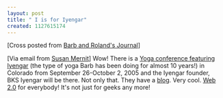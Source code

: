 ```yaml
---
layout: post
title: " I is for Iyengar"
created: 1127615174
---
```

<p>[Cross posted from <a href="http://www.barbandroland.com/blog/_archives/2005/9/24/1255566.html">Barb and Roland's Journal</a>]
</p>
<p>[Via email from <a href="http://susanmernit.blogspot.com/">Susan Mernit</a>] Wow! There is a <a href="http://www.yogajournal.com/yjevents/estespark.cfm">Yoga conference featuring Iyengar</a>  (the type of yoga Barb has been doing for almost 10 years!) in Colorado from September 26-October 2, 2005 and the Iyengar founder, BKS Iyengar will be there. Not only that. They have a <a href="http://blogs.yogajournal.com/?ctsrc=blurb2">blog</a>. Very cool. <a href="http://www.bryght.com/node/204">Web 2.0</a> for everybody! It's not just for geeks any more!</p>

